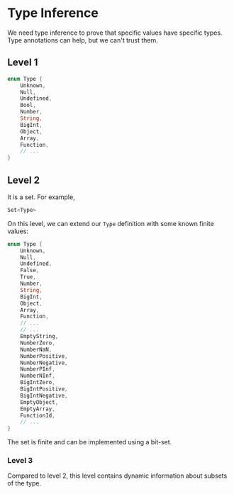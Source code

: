 # Type Inference

We need type inference to prove that specific values have specific types. Type annotations can help, but we can't trust them.

## Level 1

```rust
enum Type {
    Unknown,
    Null,
    Undefined,
    Bool,
    Number,
    String,
    BigInt,
    Object,
    Array,
    Function,
    // ...
}
```

## Level 2

It is a set. For example,

```rust
Set<Type>
```

On this level, we can extend our `Type` definition with some known finite values:

```rs
enum Type {
    Unknown,
    Null,
    Undefined,
    False,
    True,
    Number,
    String,
    BigInt,
    Object,
    Array,
    Function,
    // ...
    // ...
    EmptyString,
    NumberZero,
    NumberNaN,
    NumberPositive,
    NumberNegative,
    NumberPInf,
    NumberNInf,
    BigIntZero,
    BigIntPositive,
    BigIntNegative,
    EmptyObject,
    EmptyArray,
    FunctionId,
    // ...
}
```

The set is finite and can be implemented using a bit-set.

### Level 3

Compared to level 2, this level contains dynamic information about subsets of the type.
